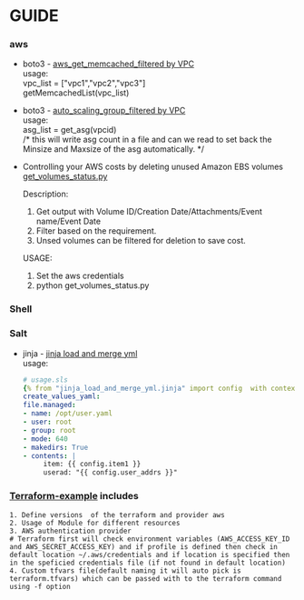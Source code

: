# GUIDE
### aws
 - boto3 - [aws_get_memcached_filtered by VPC](aws/aws_get_memcached_with_vpc.py)\
   usage:\
   vpc_list = \["vpc1","vpc2","vpc3"\]\
   getMemcachedList(vpc_list)
   
 - boto3 - [auto_scaling_group_filtered by VPC](aws/auto_scaling_group.py)\
   usage:\
   asg_list = get_asg(vpcid)\
   /* this will write asg count in a file and can we read to set back the Minsize and Maxsize of the asg automatically. */
   
 - Controlling your AWS costs by deleting unused Amazon EBS volumes\
   [get_volumes_status.py](aws/get_volumes_status.py)
   
   Description: 
   1. Get output with Volume ID/Creation Date/Attachments/Event name/Event Date
   2. Filter based on the requirement.
   3. Unsed volumes can be filtered for deletion to save cost.
   
   USAGE:
    1. Set the aws credentials
    2. python get_volumes_status.py
   

### Shell

### Salt
  - jinja - [jinja load and merge yml](jinja_load_and_merge_yml.jinja)\
    usage:
    ```yaml
    # usage.sls
    {% from "jinja_load_and_merge_yml.jinja" import config  with context  %}
    create_values_yaml:
    file.managed:
    - name: /opt/user.yaml
    - user: root
    - group: root
    - mode: 640
    - makedirs: True
    - contents: |
         item: {{ config.item1 }}
         userad: "{{ config.user_addrs }}"
    ```
### [Terraform-example](terraform-example) includes

```
1. Define versions  of the terraform and provider aws
2. Usage of Module for different resources
3. AWS authentication provider 
# Terraform first will check environment variables (AWS_ACCESS_KEY_ID and AWS_SECRET_ACCESS_KEY) and if profile is defined then check in default location ~/.aws/credentials and if location is specified then in the speficied credentials file (if not found in default location)
4. Custom tfvars file(default naming it will auto pick is terraform.tfvars) which can be passed with to the terraform command using -f option 
```
